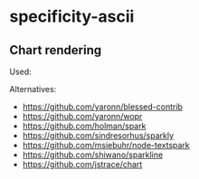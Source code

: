 specificity-ascii
=================

## Chart rendering

Used:

Alternatives:

- https://github.com/yaronn/blessed-contrib
- https://github.com/yaronn/wopr
- https://github.com/holman/spark
- https://github.com/sindresorhus/sparkly
- https://github.com/msiebuhr/node-textspark
- https://github.com/shiwano/sparkline
- https://github.com/jstrace/chart
